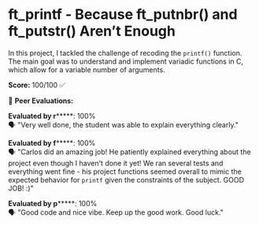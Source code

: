 # ft_printf - Because ft_putnbr() and ft_putstr() Aren’t Enough

In this project, I tackled the challenge of recoding the `printf()` function. The main goal was to understand and implement variadic functions in C, which allow for a variable number of arguments.

**Score:** 100/100 ✅

📝 **Peer Evaluations:**

**Evaluated by r*******: 100%  
🗣️ "Very well done, the student was able to explain everything clearly."

**Evaluated by f*******: 100%  
🗣️ "Carlos did an amazing job! He patiently explained everything about the project even though I haven't done it yet! We ran several tests and everything went fine - his project functions seemed overall to mimic the expected behavior for `printf` given the constraints of the subject. GOOD JOB! :)"

**Evaluated by p*******: 100%  
🗣️ "Good code and nice vibe. Keep up the good work. Good luck."
